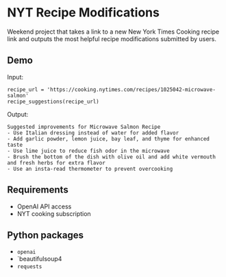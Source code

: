 # NYT Recipe Modifications
Weekend project that takes a link to a new New York Times Cooking recipe link and outputs the most helpful recipe modifications submitted by users.

## Demo
Input:
```
recipe_url = 'https://cooking.nytimes.com/recipes/1025042-microwave-salmon'
recipe_suggestions(recipe_url)
```

Output:
```
Suggested improvements for Microwave Salmon Recipe
- Use Italian dressing instead of water for added flavor
- Add garlic powder, lemon juice, bay leaf, and thyme for enhanced taste
- Use lime juice to reduce fish odor in the microwave
- Brush the bottom of the dish with olive oil and add white vermouth and fresh herbs for extra flavor
- Use an insta-read thermometer to prevent overcooking
```

## Requirements
- OpenAI API access
- NYT cooking subscription

## Python packages
- `openai`
- `beautifulsoup4
- `requests`
